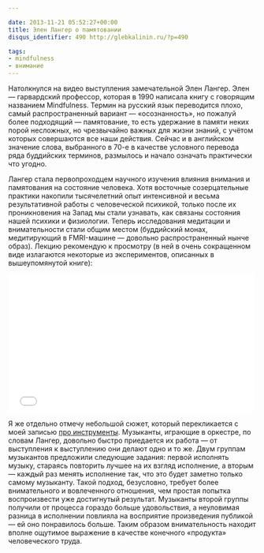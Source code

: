 ```yaml
---

date: 2013-11-21 05:52:27+00:00
title: Элен Лангер о памятовании
disqus_identifier: 490 http://glebkalinin.ru/?p=490

tags:
- mindfulness
- внимание
---
```


Натолкнулся на видео выступления замечательной Элен Лангер. Элен — гарвардский профессор, которая в 1990 написала книгу с говорящим названием Mindfulness. Термин на русский язык переводится плохо, самый распространенный вариант — «осознанность», но пожалуй более подходящий — памятование, то есть удержание в памяти неких порой несложных, но чрезвычайно важных для жизни знаний, с учётом которых совершаются все наши действия. Сейчас и в английском значение слова, выбранного в 70-е в качестве условного перевода ряда буддийских терминов, размылось и начало означать практически что угодно. 

Лангер стала первопроходцем научного изучения влияния внимания и памятования на состояние человека. Хотя восточные созерцательные практики накопили тысячелетний опыт интенсивной и весьма результативной работы с человеческой психикой, только после их проникновения на Запад мы стали узнавать, как связаны состояния нашей психики и физиологии. Теперь исследования медитации и внимательности стали общим местом (буддийский монах, медитирующий в FMRI-машине — довольно распространенный нынче образ). Лекцию рекомендую к просмотру  (в ней в очень сокращенном виде излагаются некоторые из экспериментов, описанных в вышеупомянутой книге):

<iframe src="//player.vimeo.com/video/78269999?title=0&amp;byline=0&amp;portrait=0&amp;color=3d96d2" width="500" height="281" frameborder="0" webkitallowfullscreen mozallowfullscreen allowfullscreen></iframe>

Я же отдельно отмечу небольшой сюжет, который перекликается с моей записью <a href="http://glebkalinin.ru/tools/" title="Об инструментах">про инструменты</a>. Музыканты, играющие в оркестре, по словам Лангер, довольно быстро приедается их работа — от выступления к выступлению они делают одно и то же. Двум группам музыкантов предложили следующие задания: первой исполнять музыку, стараясь повторить лучшее на их взгляд исполнение, а вторым — каждый раз менять исполнение так, что это будет заметно только самому музыканту. Такой подход, безусловно, требует более внимательного и вовлеченного отношения, чем простая попытка воспроизвести уже достигнутый результат. Музыканты второй группы получили от процесса гораздо больше удовольствия, а неуловимая разница в исполнении повлияла на восприятие произведения публикой — ей оно понравилось больше. Таким образом внимательность находит вполне ощутимое выражение в качестве конечного «продукта» человеческого труда.
